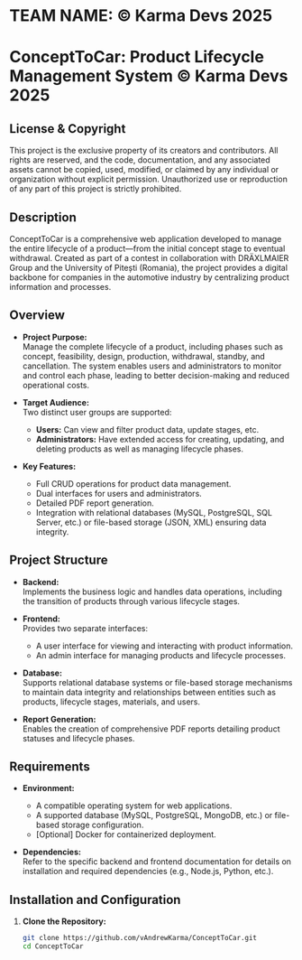 # TEAM NAME: © Karma Devs 2025

# ConceptToCar: Product Lifecycle Management System © Karma Devs 2025

## License & Copyright

This project is the exclusive property of its creators and contributors. All rights are reserved, and the code, documentation, and any associated assets cannot be copied, used, modified, or claimed by any individual or organization without explicit permission. Unauthorized use or reproduction of any part of this project is strictly prohibited.

## Description

ConceptToCar is a comprehensive web application developed to manage the entire lifecycle of a product—from the initial concept stage to eventual withdrawal. Created as part of a contest in collaboration with DRÄXLMAIER Group and the University of Pitești (Romania), the project provides a digital backbone for companies in the automotive industry by centralizing product information and processes.

## Overview

- **Project Purpose:**  
  Manage the complete lifecycle of a product, including phases such as concept, feasibility, design, production, withdrawal, standby, and cancellation. The system enables users and administrators to monitor and control each phase, leading to better decision-making and reduced operational costs.

- **Target Audience:**  
  Two distinct user groups are supported:

  - **Users:** Can view and filter product data, update stages, etc.
  - **Administrators:** Have extended access for creating, updating, and deleting products as well as managing lifecycle phases.

- **Key Features:**
  - Full CRUD operations for product data management.
  - Dual interfaces for users and administrators.
  - Detailed PDF report generation.
  - Integration with relational databases (MySQL, PostgreSQL, SQL Server, etc.) or file-based storage (JSON, XML) ensuring data integrity.

## Project Structure

- **Backend:**  
  Implements the business logic and handles data operations, including the transition of products through various lifecycle stages.

- **Frontend:**  
  Provides two separate interfaces:

  - A user interface for viewing and interacting with product information.
  - An admin interface for managing products and lifecycle processes.

- **Database:**  
  Supports relational database systems or file-based storage mechanisms to maintain data integrity and relationships between entities such as products, lifecycle stages, materials, and users.

- **Report Generation:**  
  Enables the creation of comprehensive PDF reports detailing product statuses and lifecycle phases.

## Requirements

- **Environment:**

  - A compatible operating system for web applications.
  - A supported database (MySQL, PostgreSQL, MongoDB, etc.) or file-based storage configuration.
  - [Optional] Docker for containerized deployment.

- **Dependencies:**  
  Refer to the specific backend and frontend documentation for details on installation and required dependencies (e.g., Node.js, Python, etc.).

## Installation and Configuration

1. **Clone the Repository:**
   ```bash
   git clone https://github.com/vAndrewKarma/ConceptToCar.git
   cd ConceptToCar
   ```
